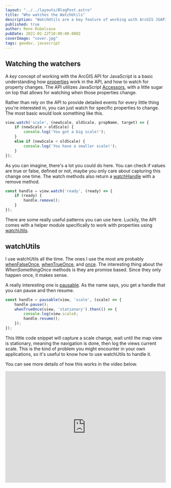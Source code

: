 ```yaml
---
layout: "../../layouts/BlogPost.astro"
title: "Who watches the WatchUtils"
description: "WatchUtils are a key feature of working with ArcGIS JSAPI"
published: true
author: Rene Rubalcava
pubDate: 2021-02-22T10:00:00.000Z
coverImage: "cover.jpg"
tags: geodev, javascript
---
```


## Watching the watchers

A _key_ concept of working with the ArcGIS API for JavaScript is a basic understanding how [properties](https://developers.arcgis.com/javascript/latest/programming-patterns/#properties) work in the API, and how to watch for property changes. The API utilizes JavaScript [Accessors](https://developer.mozilla.org/en-US/docs/Web/JavaScript/Reference/Operators/Property_accessors), with a little sugar on top that allows for watching when those properties change.

Rather than rely on the API to provide detailed events for every little thing you're interested in, you can just watch for specific properties to change. The most basic would look something like this.

```js
view.watch('scale', (newScale, oldScale, propName, target) => {
    if (newScale > oldScale) {
        console.log('You got a big scale!');
    }
    else if (newScale < oldScale) {
        console.log('You have a smaller scale!');
    }
});
```

As you can imagine, there's a lot you could do here. You can check if values are true or false, defined or not, maybe you only care about capturing this change one time. The watch methods also return a [watchHandle](https://developers.arcgis.com/javascript/latest/api-reference/esri-core-Accessor.html#WatchHandle) with a remove method.

```js
const handle = view.watch('ready', (ready) => {
    if (ready) {
        handle.remove();
    }
});
```

There are some really useful patterns you can use here. Luckily, the API comes with a helper module specifically to work with properties using [watchUtils](https://developers.arcgis.com/javascript/latest/api-reference/esri-core-watchUtils.html).

## watchUtils

I use watchUtils all the time. The ones I use the most are probably [whenFalseOnce](https://developers.arcgis.com/javascript/latest/api-reference/esri-core-watchUtils.html#whenFalseOnce), [whenTrueOnce](https://developers.arcgis.com/javascript/latest/api-reference/esri-core-watchUtils.html#whenTrueOnce), and [once](https://developers.arcgis.com/javascript/latest/api-reference/esri-core-watchUtils.html#once). The interesting thing about the _WhenSomethingOnce_ methods is they are promise based. Since they only happen once, it makes sense.

A really interesting one is [pausable](https://developers.arcgis.com/javascript/latest/api-reference/esri-core-watchUtils.html#pausable). As the name says, you get a handle that you can pause and then resume.

```js
const handle = pausable(view, 'scale', (scale) => {
    handle.pause();
    whenTrueOnce(view, 'stationary').then(() => {
        console.log(view.scale);
        handle.resume();
    });
});
```

This little code snippet will capture a scale change, wait until the map view is stationary, meaning the navigation is done, then log the views current scale. This is the kind of problem you might encounter in your own applications, so it's useful to know how to use watchUtils to handle it.

You can see more details of how this works in the video below.

<iframe width="100%" height="350" src="https://www.youtube.com/embed/6q4mz8BCKts" frameborder="0" allow="accelerometer; autoplay; clipboard-write; encrypted-media; gyroscope; picture-in-picture" allowfullscreen></iframe>

